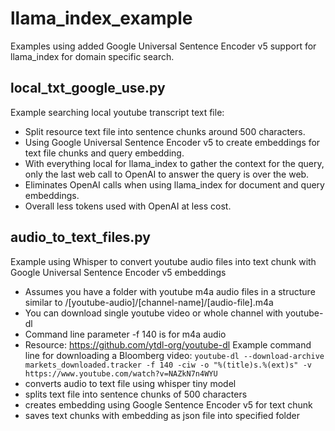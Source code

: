 # llama_index_example

Examples using added Google Universal Sentence Encoder v5 support for llama_index for domain specific search.

## local_txt_google_use.py
Example searching local youtube transcript text file:
- Split resource text file into sentence chunks around 500 characters.
- Using Google Universal Sentence Encoder v5 to create embeddings for text file chunks and query embedding.
- With everything local for llama_index to gather the context for the query, only the last web call to OpenAI to answer the query is over the web.
- Eliminates OpenAI calls when using llama_index for document and query embeddings.
- Overall less tokens used with OpenAI at less cost.

## audio_to_text_files.py
Example using Whisper to convert youtube audio files into text chunk with Google Universal Sentence Encoder v5 embeddings
- Assumes you have a folder with youtube m4a audio files in a structure similar to /[youtube-audio]/[channel-name]/[audio-file].m4a
- You can download single youtube video or whole channel with youtube-dl
- Command line parameter -f 140 is for m4a audio
- Resource: https://github.com/ytdl-org/youtube-dl
Example command line for downloading a Bloomberg video: 
`youtube-dl --download-archive markets_downloaded.tracker -f 140 -ciw -o "%(title)s.%(ext)s" -v https://www.youtube.com/watch?v=NAZkN7n4WYU`
- converts audio to text file using whisper tiny model
- splits text file into sentence chunks of 500 characters
- creates embedding using Google Sentence Encoder v5 for text chunk
- saves text chunks with embedding as json file into specified folder
